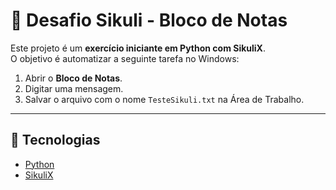 # 📝 Desafio Sikuli - Bloco de Notas

Este projeto é um **exercício iniciante em Python com SikuliX**.  
O objetivo é automatizar a seguinte tarefa no Windows:

1. Abrir o **Bloco de Notas**.
2. Digitar uma mensagem.
3. Salvar o arquivo com o nome `TesteSikuli.txt` na Área de Trabalho.

---

## 🚀 Tecnologias
- [Python](https://www.python.org/)  
- [SikuliX](https://sikulix.com/)  
